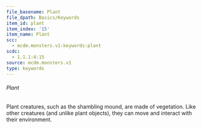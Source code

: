 ```yaml
---
file_basename: Plant
file_dpath: Basics/Keywords
item_id: plant
item_index: '15'
item_name: Plant
scc:
  - mcdm.monsters.v1:keywords:plant
scdc:
  - 1.1.1:4:15
source: mcdm.monsters.v1
type: keywords
---
```


###### Plant

Plant creatures, such as the shambling mound, are made of vegetation. Like other creatures (and unlike plant objects), they can move and interact with their environment.

